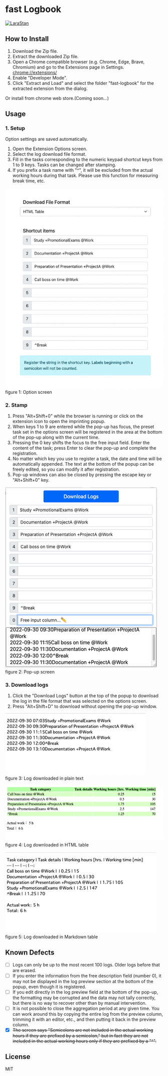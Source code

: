 # fast Logbook

[![LaraStan](https://github.com/hidao80/fast-logbook/actions/workflows/eslint.yml/badge.svg)](https://github.com/hidao80/fast-logbook/actions/workflows/eslint.yml)

## How to Install

1. Download the Zip file.
2. Extract the downloaded Zip file.
3. Open a Chrome compatible browser (e.g. Chrome, Edge, Brave, Chromium) and go to the Extensions page in Settings. <chrome://extensions/>
4. Enable "Developer Mode".
5. Click "Extract and Load" and select the folder "fast-logbook" for the extracted extension from the dialog.

Or install from chrome web store.(Coming soon...)

## Usage

### 1. Setup

Option settings are saved automatically.

1. Open the Extension Options screen.
2. Select the log download file format.
3. Fill in the tasks corresponding to the numeric keypad shortcut keys from 1 to 9 keys. Tasks can be changed after stamping.
4. If you prefix a task name with "^", it will be excluded from the actual working hours during that task. Please use this function for measuring break time, etc.

![Screen shot: option screen](doc/screenshot/ss_option.png)  
figure 1: Option screen

### 2. Stamp

1. Press "Alt+Shift+0" while the browser is running or click on the extension icon to open the imprinting popup.
2. When keys 1 to 9 are entered while the pop-up has focus, the preset task set in the options screen will be registered in the area at the bottom of the pop-up along with the current time.
3. Pressing the 0 key shifts the focus to the free input field. Enter the content of the task; press Enter to clear the pop-up and complete the registration.
4. No matter which key you use to register a task, the date and time will be automatically appended. The text at the bottom of the popup can be freely edited, so you can modify it after registration.
5. Pop-up windows can also be closed by pressing the escape key or "Alt+Shift+0" key.

![Screen shot: popup screen](doc/screenshot/ss_popup.png)  
figure 2: Pop-up screen

### 3. Download logs

1. Click the "Download Logs" button at the top of the popup to download the log in the file format that was selected on the options screen.
2. Press "Alt+Shift+D" to download without opening the pop-up window.

![Screen shot: log file: plain text](doc/screenshot/ss_summary_plaintext.png)  
figure 3: Log downloaded in plain text

![Screen shot: log file: html](doc/screenshot/ss_summary_html.png)  
figure 4: Log downloaded in HTML table

![Screen shot: log file: Markdown](doc/screenshot/ss_summary_markdown.png)  
figure 5: Log downloaded in Markdown table

## Known Defects

-  [ ] Logs can only be up to the most recent 100 logs. Older logs before that are erased.
-  [ ] If you enter the information from the free description field (number 0), it may not be displayed in the log preview section at the bottom of the popup, even though it is registered.
-  [ ] If you edit directly in the log preview field at the bottom of the pop-up, the formatting may be corrupted and the data may not tally correctly, but there is no way to recover other than by manual intervention.
-  [ ] It is not possible to close the aggregation period at any given time. You can work around this by copying the entire log from the preview column, trimming it with an editor, etc., and then putting it back in the preview column.
- [x] ~~The screen says "Semicolons are not included in the actual working hours if they are prefixed by a semicolon," but in fact they are not included in the actual working hours only if they are prefixed by a "^".~~

## License

MIT
